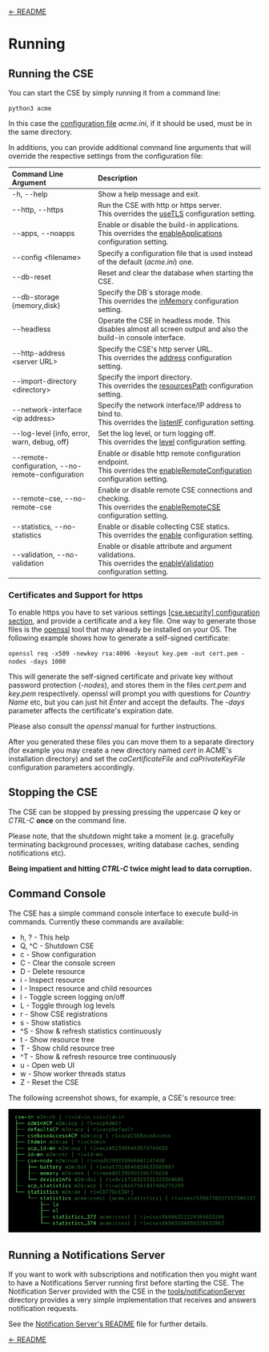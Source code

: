 [← README](../README.md) 

# Running


## Running the CSE

You can start the CSE by simply running it from a command line:

	python3 acme

In this case the [configuration file](Configuration.md) *acme.ini*, if it should be used, must be in the same directory.

In additions, you can provide additional command line arguments that will override the respective settings from the configuration file:

| Command Line Argument                             | Description                                                                                                                                                     |
|:--------------------------------------------------|:----------------------------------------------------------------------------------------------------------------------------------------------------------------|
| -h, --help                                        | Show a help message and exit.                                                                                                                                   |
| --http, --https                                   | Run the CSE with http or https server.<br />This overrides the [useTLS](Configuration.md#security) configuration setting.                                       |
| --apps, --noapps                                  | Enable or disable the build-in applications.<br />This overrides the [enableApplications](Configuration.md#general) configuration setting.                      |
| --config \<filename>                              | Specify a configuration file that is used instead of the default (*acme.ini*) one.                                                                              |
| --db-reset                                        | Reset and clear the database when starting the CSE.                                                                                                             |
| --db-storage {memory,disk}                        | Specify the DB´s storage mode.<br />This overrides the [inMemory](Configuration.md#database) configuration setting.                                             |
| --headless                                        | Operate the CSE in headless mode. This disables almost all screen output and also the build-in console interface.                                               |
| --http-address \<server URL>                      | Specify the CSE\'s http server URL.<br />This overrides the [address](Configuration.md#http_server) configuration setting.                                      |
| --import-directory \<directory>                   | Specify the import directory.<br />This overrides the [resourcesPath](Configuration.md#general) configuration setting.                                          |
| --network-interface \<ip address>                 | Specify the network interface/IP address to bind to.<br />This overrides the [listenIF](Configuration.md#server_http) configuration setting.                    |
| --log-level {info, error, warn, debug, off}       | Set the log level, or turn logging off.<br />This overrides the [level](Configuration.md#logging) configuration setting.                                        |
| --remote-configuration, --no-remote-configuration | Enable or disable http remote configuration endpoint.<br />This overrides the [enableRemoteConfiguration](Configuration.md##server_http) configuration setting. |
| --remote-cse, --no-remote-cse                     | Enable or disable remote CSE connections and checking.<br />This overrides the [enableRemoteCSE](Configuration.md#general) configuration setting.               |
| --statistics, --no-statistics                     | Enable or disable collecting CSE statics.<br />This overrides the [enable](Configuration.md#statistics) configuration setting.                                  |
| --validation, --no-validation                     | Enable or disable attribute and argument validations.<br />This overrides the [enableValidation](Configuration.md#general) configuration setting.               |

### Certificates and Support for https

To enable https you have to set various settings [ [cse.security] configuration section](Configuration.md#security), and provide a certificate and a key file. 
One way to generate those files is the [openssl](https://www.openssl.org) tool that may already be installed on your OS. The following example shows how to 
generate a self-signed certificate:

	openssl req -x509 -newkey rsa:4096 -keyout key.pem -out cert.pem -nodes -days 1000

This will generate the self-signed certificate and private key without password protection (*-nodes*), and stores them in the files *cert.pem* and *key.pem* respectively. 
openssl will prompt you with questions for *Country Name* etc, but you can just hit *Enter* and accept the defaults. The *-days* parameter affects the certificate's
expiration date.

Please also consult the *openssl* manual for further instructions. 

After you generated these files you can move them to a separate directory (for example you may create a new directory named *cert* in ACME's installation directory) and set the *caCertificateFile* and *caPrivateKeyFile* configuration parameters accordingly.


## Stopping the CSE

The CSE can be stopped by pressing pressing the uppercase *Q* key or *CTRL-C* **once** on the command line. 

Please note, that the shutdown might take a moment (e.g. gracefully terminating background processes, writing database caches, sending notifications etc). 

**Being impatient and hitting *CTRL-C* twice might lead to data corruption.**


## Command Console

The CSE has a simple command console interface to execute build-in commands. Currently these commands are available:

- h, ?  - This help
- Q, ^C - Shutdown CSE
- c     - Show configuration
- C     - Clear the console screen
- D     - Delete resource
- i     - Inspect resource
- I     - Inspect resource and child resources
- l     - Toggle screen logging on/off
- L     - Toggle through log levels
- r     - Show CSE registrations
- s     - Show statistics
- ^S    - Show & refresh statistics continuously
- t     - Show resource tree
- T     - Show child resource tree
- ^T    - Show & refresh resource tree continuously
- u     - Open web UI
- w     - Show worker threads status
- Z     - Reset the CSE

 The following screenshot shows, for example, a CSE's resource tree:

![](images/console_tree.png)


## Running a Notifications Server

If you want to work with subscriptions and notification then you might want to have a Notifications Server running first before starting the CSE. The Notification Server provided with the CSE in the [tools/notificationServer](../tools/notificationServer) directory provides a very simple implementation that receives and answers notification requests.

See the [Notification Server's README](../tools/notificationServer/README.md) file for further details.

[← README](../README.md) 
